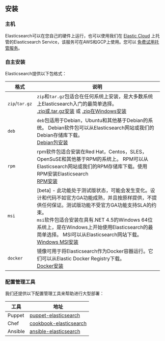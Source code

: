 ## 安装

### 主机

Elasticsearch可以在您自己的硬件上运行，也可以使用我们在 [Elastic Cloud](https://www.elastic.co/cloud/) 上托管的Elasticsearch Service，该服务可在AWS和GCP上使用。您可以 [免费试用托管服务](https://www.elastic.co/cloud/elasticsearch-service/signup)。

### 自主安装

Elasticsearch提供以下包格式：

| 格式           | 说明                                                         |
| -------------- | ------------------------------------------------------------ |
| `zip`/`tar.gz` | `zip`和`tar.gz`包适合在任何系统上安装，是大多数系统上Elasticsearch入门的最简单选择。<br/>[.zip或.tar.gz安装](../02-Set-up-Elasticsearch/Installing-Elasticsearch/Install-Elasticsearch-with-.zip-or-.tar.gz.md) 或 [.zip在Windows安装](../02-Set-up-Elasticsearch/Installing-Elasticsearch/Install-Elasticsearch-with-.zip-on-Windows.md) |
| `deb`          | `deb`包适用于Debian，Ubuntu和其他基于Debian的系统。 Debian软件包可以从Elasticsearch网站或我们的Debian存储库下载。<br/>[Debian包安装](../02-Set-up-Elasticsearch/Installing-Elasticsearch/Install-Elasticsearch-with-Debian-Package.md) |
| `rpm`          | rpm软件包适合安装在Red Hat，Centos，SLES，OpenSuSE和其他基于RPM的系统上。 RPM可以从Elasticsearch网站或我们的RPM存储库下载。使用RPM安装Elasticsearch<br />[RPM安装](../02-Set-up-Elasticsearch/Installing-Elasticsearch/Install-Elasticsearch-with-RPM.md) |
| `msi`          | [beta] - 此功能处于测试版状态，可能会发生变化。设计和代码不如官方GA功能成熟，并且按原样提供，不提供任何保证。测试版功能不受官方GA功能支持SLA的约束。<br/>`msi`软件包适合安装在具有.NET 4.5的Windows 64位系统上，是在Windows上开始使用Elasticsearch的最简单选择。 MSI可以从Elasticsearch网站下载。<br />[Windows MSI安装](../02-Set-up-Elasticsearch/Installing-Elasticsearch/Install-Elasticsearch-with-Windows-MSI-Installer.md) |
| `docker`       | 镜像可用于将Elasticsearch作为Docker容器运行。它们可以从Elastic Docker Registry下载。<br/>[Docker安装](../02-Set-up-Elasticsearch/Installing-Elasticsearch/Install-Elasticsearch-with-Docker.md) |

### 配置管理工具

我们还提供以下配置管理工具来帮助进行大型部署：

| 工具    | 地址                                                         |
| ------- | ------------------------------------------------------------ |
| Puppet  | [puppet-elasticsearch](https://github.com/elastic/puppet-elasticsearch) |
| Chef    | [cookbook-elasticsearch](https://github.com/elastic/cookbook-elasticsearch) |
| Ansible | [ansible-elasticsearch](https://github.com/elastic/ansible-elasticsearch) |

